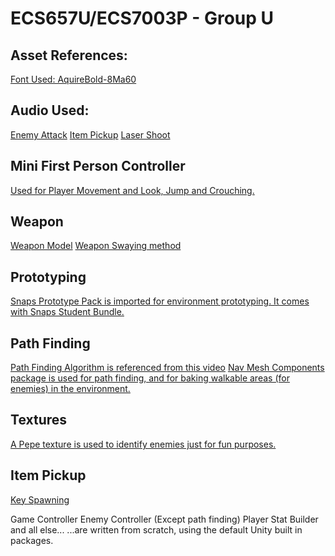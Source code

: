 # ECS657U/ECS7003P - Group U

## Asset References: 
[Font Used: AquireBold-8Ma60](https://fontsme.com/aquire.font)

## Audio Used: 
[Enemy Attack](Jab-SoundBible.com-1806727891)
[Item Pickup](http://freesoundeffect.net/sound/pickup-generic-pickup-sfx-collection-item-2-sound-effect)
[Laser Shoot](https://freesound.org/people/MusicLegends/sounds/344310/)

## Mini First Person Controller 
[Used for Player Movement and Look, Jump and Crouching.](https://assetstore.unity.com/packages/tools/input-management/mini-first-person-controller-174710)

## Weapon 
[Weapon Model](https://assetstore.unity.com/packages/3d/props/guns/sci-fi-futuristic-hand-gun-90249)
[Weapon Swaying method](https://www.youtube.com/watch?v=6hyQ2rPkMDY&t=125s)

## Prototyping
[Snaps Prototype Pack is imported for environment prototyping. It comes with Snaps Student Bundle.](https://assetstore.unity.com/browse/student-plan-pack)

## Path Finding
[Path Finding Algorithm is referenced from this video](https://www.youtube.com/watch?v=UjkSFoLxesw)
[Nav Mesh Components package is used for path finding, and for baking walkable areas (for enemies) in the environment.](https://github.com/Unity-Technologies/NavMeshComponents)

## Textures
[A Pepe texture is used to identify enemies just for fun purposes.](https://www.hiclipart.com/free-transparent-background-png-clipart-xzzdi)

## Item Pickup
[Key Spawning](https://www.youtube.com/watch?v=IXDvl8aTM_M)

Game Controller 
Enemy Controller (Except path finding)
Player Stat Builder 
and all else...
...are written from scratch, using the default Unity built in packages.  




